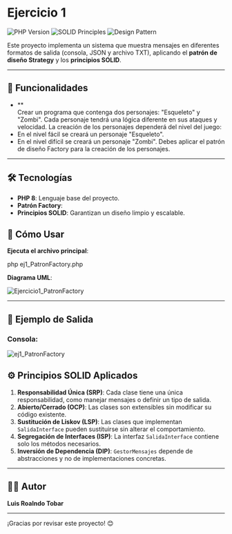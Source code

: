 # Ejercicio 1

![PHP Version](https://img.shields.io/badge/PHP-8-blue.svg) ![SOLID Principles](https://img.shields.io/badge/SOLID-Principles-green.svg) ![Design Pattern](https://img.shields.io/badge/Design%20Pattern-Factory-orange.svg)

Este proyecto implementa un sistema que muestra mensajes en diferentes formatos de salida (consola, JSON y archivo TXT), aplicando el **patrón de diseño Strategy** y los **principios SOLID**.

---

## 🚀 Funcionalidades

- **	
Crear un programa que contenga dos personajes: "Esqueleto" y "Zombi". Cada personaje tendrá una lógica diferente en sus ataques y velocidad. La creación de los personajes dependerá del nivel del juego:
- En el nivel fácil se creará un personaje "Esqueleto".
- En el nivel difícil se creará un personaje "Zombi".
Debes aplicar el patrón de diseño Factory para la creación de los personajes.

---

## 🛠️ Tecnologías

- **PHP 8**: Lenguaje base del proyecto.
- **Patrón Factory**: 
- **Principios SOLID**: Garantizan un diseño limpio y escalable.


## 📜 Cómo Usar

**Ejecuta el archivo principal**:

php ej1_PatronFactory.php

**Diagrama UML**:


![Ejercicio1_PatronFactory](https://github.com/user-attachments/assets/1e2c5b0a-e098-4fe7-b28b-c1d439afa15b)

---

## 📝 Ejemplo de Salida

### Consola:

![ej1_PatronFactory](https://github.com/user-attachments/assets/6a291fa1-052b-422e-9599-41d3b964b6d6)



## ⚙️ Principios SOLID Aplicados

1. **Responsabilidad Única (SRP)**: Cada clase tiene una única responsabilidad, como manejar mensajes o definir un tipo de salida.
2. **Abierto/Cerrado (OCP)**: Las clases son extensibles sin modificar su código existente.
3. **Sustitución de Liskov (LSP)**: Las clases que implementan `SalidaInterface` pueden sustituirse sin alterar el comportamiento.
4. **Segregación de Interfaces (ISP)**: La interfaz `SalidaInterface` contiene solo los métodos necesarios.
5. **Inversión de Dependencia (DIP)**: `GestorMensajes` depende de abstracciones y no de implementaciones concretas.

---




## 👨‍💻 Autor

**Luis Roalndo Tobar**  


---

¡Gracias por revisar este proyecto! 😊
